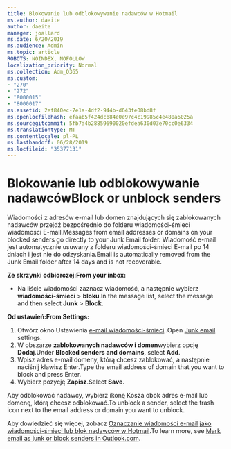 ```yaml
---
title: Blokowanie lub odblokowywanie nadawców w Hotmail
ms.author: daeite
author: daeite
manager: joallard
ms.date: 6/20/2019
ms.audience: Admin
ms.topic: article
ROBOTS: NOINDEX, NOFOLLOW
localization_priority: Normal
ms.collection: Adm_O365
ms.custom:
- "270"
- "272"
- "8000015"
- "8000017"
ms.assetid: 2ef840ec-7e1a-4df2-944b-d643fe08bd8f
ms.openlocfilehash: efaab5f424dcb84e0e97c4c19985c4e480a6025a
ms.sourcegitcommit: 5fb7a4b28859690020efdea630d03e70cc0e6334
ms.translationtype: MT
ms.contentlocale: pl-PL
ms.lasthandoff: 06/28/2019
ms.locfileid: "35377131"
---
```

# <a name="block-or-unblock-senders"></a><span data-ttu-id="dd34f-102">Blokowanie lub odblokowywanie nadawców</span><span class="sxs-lookup"><span data-stu-id="dd34f-102">Block or unblock senders</span></span>

<span data-ttu-id="dd34f-103">Wiadomości z adresów e-mail lub domen znajdujących się zablokowanych nadawców przejdź bezpośrednio do folderu wiadomości-śmieci wiadomości E-mail.</span><span class="sxs-lookup"><span data-stu-id="dd34f-103">Messages from email addresses or domains on your blocked senders go directly to your Junk Email folder.</span></span> <span data-ttu-id="dd34f-104">Wiadomość e-mail jest automatycznie usuwany z folderu wiadomości-śmieci E-mail po 14 dniach i jest nie do odzyskania.</span><span class="sxs-lookup"><span data-stu-id="dd34f-104">Email is automatically removed from the Junk Email folder after 14 days and is not recoverable.</span></span>

<span data-ttu-id="dd34f-105">**Ze skrzynki odbiorczej:**</span><span class="sxs-lookup"><span data-stu-id="dd34f-105">**From your inbox:**</span></span>

- <span data-ttu-id="dd34f-106">Na liście wiadomości zaznacz wiadomość, a następnie wybierz **wiadomości-śmieci** > **bloku**.</span><span class="sxs-lookup"><span data-stu-id="dd34f-106">In the message list, select the message and then select **Junk** > **Block**.</span></span>

<span data-ttu-id="dd34f-107">**Od ustawień:**</span><span class="sxs-lookup"><span data-stu-id="dd34f-107">**From Settings:**</span></span>

1. <span data-ttu-id="dd34f-108">Otwórz okno Ustawienia [e-mail wiadomości-śmieci](https://outlook.live.com/mail/options/mail/junkEmail) .</span><span class="sxs-lookup"><span data-stu-id="dd34f-108">Open [Junk email](https://outlook.live.com/mail/options/mail/junkEmail) settings.</span></span>
2. <span data-ttu-id="dd34f-109">W obszarze **zablokowanych nadawców i domen**wybierz opcję **Dodaj**.</span><span class="sxs-lookup"><span data-stu-id="dd34f-109">Under **Blocked senders and domains**, select **Add**.</span></span>
3. <span data-ttu-id="dd34f-110">Wpisz adres e-mail domeny, którą chcesz zablokować, a następnie naciśnij klawisz Enter.</span><span class="sxs-lookup"><span data-stu-id="dd34f-110">Type the email address of domain that you want to block and press Enter.</span></span>
4. <span data-ttu-id="dd34f-111">Wybierz pozycję **Zapisz**.</span><span class="sxs-lookup"><span data-stu-id="dd34f-111">Select **Save**.</span></span>

<span data-ttu-id="dd34f-112">Aby odblokować nadawcy, wybierz ikonę Kosza obok adres e-mail lub domenę, którą chcesz odblokować.</span><span class="sxs-lookup"><span data-stu-id="dd34f-112">To unblock a sender, select the trash icon next to the email address or domain you want to unblock.</span></span>

<span data-ttu-id="dd34f-113">Aby dowiedzieć się więcej, zobacz [Oznaczanie wiadomości e-mail jako wiadomości-śmieci lub blok nadawców w Hotmail](https://support.office.com/article/a3ece97b-82f8-4a5e-9ac3-e92fa6427ae4?wt.mc_id=Office_Outlook_com_Alchemy).</span><span class="sxs-lookup"><span data-stu-id="dd34f-113">To learn more, see [Mark email as junk or block senders in Outlook.com](https://support.office.com/article/a3ece97b-82f8-4a5e-9ac3-e92fa6427ae4?wt.mc_id=Office_Outlook_com_Alchemy).</span></span>